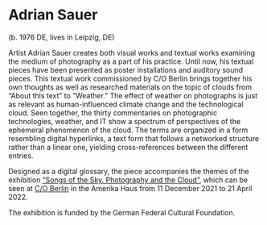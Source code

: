 # Adrian Sauer

(b. 1976 DE, lives in Leipzig, DE)

Artist Adrian Sauer creates both visual works and textual works examining the medium of photography as a part of his practice. Until now, his textual pieces have been presented as poster installations and auditory sound pieces. This textual work commissioned by C/O Berlin brings together his own thoughts as well as researched materials on the topic of clouds from “About this text” to “Weather.” The effect of weather on photographs is just as relevant as human-influenced climate change and the technological cloud. Seen together, the thirty commentaries on photographic technologies, weather, and IT show a spectrum of perspectives of the ephemeral phenomenon of the cloud. The terms are organized in a form resembling digital hyperlinks, a text form that follows a networked structure rather than a linear one, yielding cross-references between the different entries.

Designed as a digital glossary, the piece accompanies the themes of the exhibition [<u>“Songs of the Sky. Photography and the Cloud”</u>](https://co-berlin.org/en/program/exhibitions/songs-sky), which can be seen at [<u>C/O Berlin</u>](https://co-berlin.org/en) in the Amerika Haus from 11 December 2021 to 21 April 2022.

The exhibition is funded by the German Federal Cultural Foundation. 